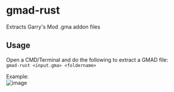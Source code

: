 # gmad-rust
Extracts Garry's Mod .gma addon files

## Usage
Open a CMD/Terminal and do the following to extract a GMAD file:
<br>
```gmad-rust <input.gma> <foldername>```
<br>

Example:
<br>
![image](https://user-images.githubusercontent.com/5682352/233811672-c04aa625-4db7-47ef-873a-139f71ce79ca.png)
